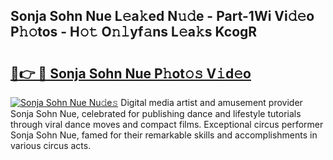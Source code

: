 ## Sonja Sohn Nue L𝚎a𝚔ed N𝚞𝚍e - Part-1Wi Vi𝚍𝚎o P𝚑𝚘tos - H𝚘𝚝 O𝚗𝚕yf𝚊ns L𝚎a𝚔s KcogR

# <h2><a href="http://kf0fweg.oniu.top/?m=Sonja+Sohn+Nue">🔗👉 🔴 Sonja Sohn Nue P𝚑ot𝚘𝚜 V𝚒d𝚎o</a></h2>

[![Sonja Sohn Nue Nu𝚍e𝚜](https://i.imgur.com/0qMVB7G.gif)](http://kf0fweg.oniu.top/?m=Sonja+Sohn+Nue)
Digital media artist and amusement provider Sonja Sohn Nue, celebrated for publishing dance and lifestyle tutorials through viral dance moves and compact films. Exceptional circus performer Sonja Sohn Nue, famed for their remarkable skills and accomplishments in various circus acts.  
